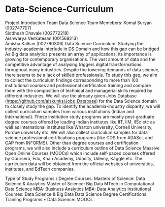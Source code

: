 # Data-Science-Curriculum
Project Introduction 
Team Data Science
Team Memebers:
Komal Suryan (002747707)	
Siddhesh Dhavale	 (002772218)	
Aishwarya Venkatesan (001569213)	
Amisha Kalhan (002790306)
Data Science Curriculum: Studying the industry-academia interlude in DS Domain and how this gap can be bridged	
As Big data analytics presents an array of applications; its importance is growing for contemporary organisations. The vast amount of data and the competitive advantage of analysing triggers digital transformations throughout many industries. Despite the towering demands of data science, there seems to be a lack of skilled professionals. 
To study this gap, we aim to collect the curriculum findings corresponding to more than 100 institutional courses and professional certification training and compare them with the composition of technical and managerial skills required by different industries. We will use the already given Jobs Database (https://github.com/aiskunks/Jobs_Database) for the Data Science domain to closely study the gap. 
To identify the academia-industry disparity, we will collect curriculum samples from various institutions (Indian and International). These institution study programs are mostly post-graduate degree courses offered by leading Indian institutes like IIT, IIM, IISc etc as well as international institutes like Wharton university, Cornell University, Purdue university etc. We will also collect curriculum samples for data science professional certifications programs (like CDS from ADASci, and CAP from INFORMS). 
Other than degree courses and certification programs, we will also include a curriculum outline of Data Science Massive Open Online Courses (MOOCs) which include self-paced courses offered by Coursera, Edx, Khan Academy, Udacity, Udemy, Kaggle etc. The curriculum data will be obtained from the official websites of universities, institutes, and EdTech companies. 


Type of Study Programs / Degree Courses: 
Masters of Science: Data Science & Analytics Master of Science: Big Data 
MTech in Computational Data Science MBA: Business Analytics
MBA: Data Analytics
Institutional Courses: Data Science & Big Data 
Data Science Degree Certifications Training Programs • Data Science: MOOCs 
